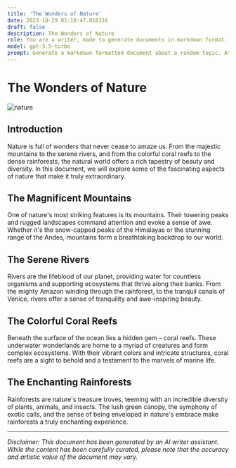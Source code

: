 ```yaml
---
title: 'The Wonders of Nature'
date: 2023-10-29 01:10:47.016316
draft: false
description: The Wonders of Nature
role: You are a writer, made to generate documents in markdown format. It is very important that all of the documents you generate are in valid markdown format.
model: gpt-3.5-turbo
prompt: Generate a markdown formatted document about a random topic. At the bottom, include a disclaimer explaining that the document was generated by you. The first line of the document should be the title. Make sure that the entire document is in proper markdown format, using a mix of various tags to make the document visually appealing.
---
```


# The Wonders of Nature

![nature](https://images.unsplash.com/photo-1509471426731-8c136c741156)

## Introduction

Nature is full of wonders that never cease to amaze us. From the majestic mountains to the serene rivers, and from the colorful coral reefs to the dense rainforests, the natural world offers a rich tapestry of beauty and diversity. In this document, we will explore some of the fascinating aspects of nature that make it truly extraordinary.

## The Magnificent Mountains

One of nature's most striking features is its mountains. Their towering peaks and rugged landscapes command attention and evoke a sense of awe. Whether it's the snow-capped peaks of the Himalayas or the stunning range of the Andes, mountains form a breathtaking backdrop to our world.

## The Serene Rivers

Rivers are the lifeblood of our planet, providing water for countless organisms and supporting ecosystems that thrive along their banks. From the mighty Amazon winding through the rainforest, to the tranquil canals of Venice, rivers offer a sense of tranquility and awe-inspiring beauty.

## The Colorful Coral Reefs

Beneath the surface of the ocean lies a hidden gem – coral reefs. These underwater wonderlands are home to a myriad of creatures and form complex ecosystems. With their vibrant colors and intricate structures, coral reefs are a sight to behold and a testament to the marvels of marine life.

## The Enchanting Rainforests

Rainforests are nature's treasure troves, teeming with an incredible diversity of plants, animals, and insects. The lush green canopy, the symphony of exotic calls, and the sense of being enveloped in nature's embrace make rainforests a truly enchanting experience.

---

*Disclaimer: This document has been generated by an AI writer assistant. While the content has been carefully curated, please note that the accuracy and artistic value of the document may vary.*